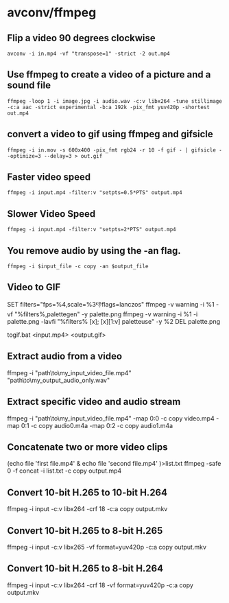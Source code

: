 # avconv/ffmpeg

## Flip a video 90 degrees clockwise
    avconv -i in.mp4 -vf "transpose=1" -strict -2 out.mp4

## Use ffmpeg to create a video of a picture and a sound file
    ffmpeg -loop 1 -i image.jpg -i audio.wav -c:v libx264 -tune stillimage -c:a aac -strict experimental -b:a 192k -pix_fmt yuv420p -shortest out.mp4

## convert a video to gif using ffmpeg and gifsicle
    ffmpeg -i in.mov -s 600x400 -pix_fmt rgb24 -r 10 -f gif - | gifsicle --optimize=3 --delay=3 > out.gif

## Faster video speed
    ffmpeg -i input.mp4 -filter:v "setpts=0.5*PTS" output.mp4

## Slower Video Speed
    ffmpeg -i input.mp4 -filter:v "setpts=2*PTS" output.mp4

## You remove audio by using the -an flag.
    ffmpeg -i $input_file -c copy -an $output_file



## Video to GIF
   SET filters="fps=%4,scale=%3:-1:flags=lanczos"
   ffmpeg -v warning -i %1 -vf "%filters%,palettegen" -y palette.png
   ffmpeg -v warning -i %1 -i palette.png -lavfi "%filters% \[x\]; \[x\]\[1:v\] paletteuse" -y %2
   DEL palette.png

   togif.bat <input.mp4> <output.gif> <width> <fps>

## Extract audio from a video
   ffmpeg -i "path\to\my_input_video_file.mp4" "path\to\my_output_audio_only.wav"

## Extract specific video and audio stream
   ffmpeg -i "path\to\my_input_video_file.mp4" -map 0:0 -c copy video.mp4 -map 0:1 -c copy audio0.m4a -map 0:2 -c copy audio1.m4a

## Concatenate two or more video clips
   (echo file 'first file.mp4' & echo file 'second file.mp4' )>list.txt
   ffmpeg -safe 0 -f concat -i list.txt -c copy output.mp4

## Convert 10-bit H.265 to 10-bit H.264
   ffmpeg -i input -c:v libx264 -crf 18 -c:a copy output.mkv

## Convert 10-bit H.265 to 8-bit H.265
   ffmpeg -i input -c:v libx265 -vf format=yuv420p -c:a copy output.mkv

## Convert 10-bit H.265 to 8-bit H.264
   ffmpeg -i input -c:v libx264 -crf 18 -vf format=yuv420p -c:a copy output.mkv

